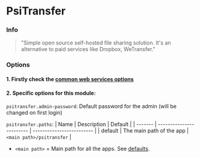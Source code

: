 # PsiTransfer

### Info
> "Simple open source self-hosted file sharing solution. It's an alternative to paid services like Dropbox, WeTransfer."

### Options

#### 1. Firstly check the [common web services options](../web_options.md)
#### 2. Specific options for this module:

`psitransfer.admin-password`:
Default password for the admin (will be changed on first login)

`psitransfer.paths`:
| Name    | Description              | Default                   |
| ------- | ------------------------ | ------------------------- |
| default | The main path of the app | `<main path>/psitransfer` |

- `<main path>` = Main path for all the apps. See [defaults](../defaults.md#paths).
